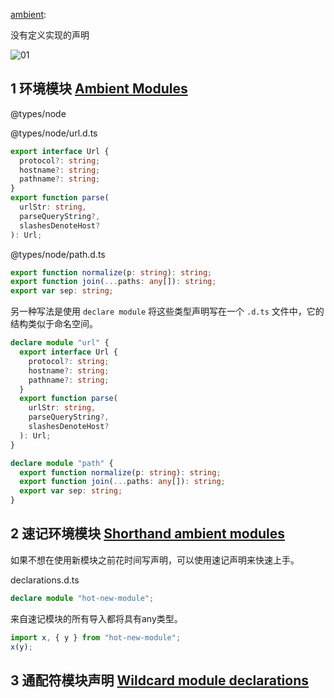
[ambient](https://www.typescriptlang.org/docs/handbook/modules.html#working-with-other-javascript-libraries):

没有定义实现的声明

![01](http://image.newarea.site/20230714/01.png)

## 1 环境模块 [Ambient Modules](https://www.typescriptlang.org/docs/handbook/modules.html#ambient-modules)

@types/node

@types/node/url.d.ts

```ts
export interface Url {
  protocol?: string;
  hostname?: string;
  pathname?: string;
}
export function parse(
  urlStr: string,
  parseQueryString?,
  slashesDenoteHost?
): Url;
```

@types/node/path.d.ts

```ts
export function normalize(p: string): string;
export function join(...paths: any[]): string;
export var sep: string;
```

另一种写法是使用 `declare module` 将这些类型声明写在一个 `.d.ts` 文件中，它的结构类似于命名空间。

```ts
declare module "url" {
  export interface Url {
    protocol?: string;
    hostname?: string;
    pathname?: string;
  }
  export function parse(
    urlStr: string,
    parseQueryString?,
    slashesDenoteHost?
  ): Url;
}

declare module "path" {
  export function normalize(p: string): string;
  export function join(...paths: any[]): string;
  export var sep: string;
}
```

## 2 速记环境模块 [Shorthand ambient modules](https://www.typescriptlang.org/docs/handbook/modules.html#shorthand-ambient-modules)

如果不想在使用新模块之前花时间写声明，可以使用速记声明来快速上手。

declarations.d.ts

```ts
declare module "hot-new-module";
```

来自速记模块的所有导入都将具有any类型。

```ts
import x, { y } from "hot-new-module";
x(y);
```

## 3 通配符模块声明 [Wildcard module declarations](https://www.typescriptlang.org/docs/handbook/modules.html#wildcard-module-declarations)